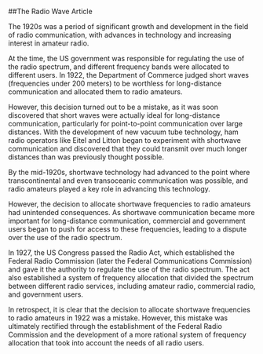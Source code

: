 ##The Radio Wave Article


The 1920s was a period of significant growth and development in the field of radio communication, with advances in technology and increasing interest in amateur radio.

At the time, the US government was responsible for regulating the use of the radio spectrum, and different frequency bands were allocated to different users. In 1922, the Department of Commerce judged short waves (frequencies under 200 meters) to be worthless for long-distance communication and allocated them to radio amateurs.

However, this decision turned out to be a mistake, as it was soon discovered that short waves were actually ideal for long-distance communication, particularly for point-to-point communication over large distances. With the development of new vacuum tube technology, ham radio operators like Eitel and Litton began to experiment with shortwave communication and discovered that they could transmit over much longer distances than was previously thought possible.

By the mid-1920s, shortwave technology had advanced to the point where transcontinental and even transoceanic communication was possible, and radio amateurs played a key role in advancing this technology.

However, the decision to allocate shortwave frequencies to radio amateurs had unintended consequences. As shortwave communication became more important for long-distance communication, commercial and government users began to push for access to these frequencies, leading to a dispute over the use of the radio spectrum.

In 1927, the US Congress passed the Radio Act, which established the Federal Radio Commission (later the Federal Communications Commission) and gave it the authority to regulate the use of the radio spectrum. The act also established a system of frequency allocation that divided the spectrum between different radio services, including amateur radio, commercial radio, and government users.

In retrospect, it is clear that the decision to allocate shortwave frequencies to radio amateurs in 1922 was a mistake. However, this mistake was ultimately rectified through the establishment of the Federal Radio Commission and the development of a more rational system of frequency allocation that took into account the needs of all radio users.
